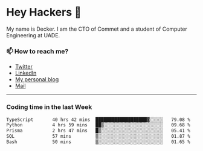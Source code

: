 # Hey Hackers 👋

My name is Decker. I am the CTO of Commet and a student of Computer Engineering at UADE.

### 📫 How to reach me?
- [Twitter](https://x.com/0xDecker) 
- [LinkedIn](https://www.linkedin.com/in/decker-urbano/) 
- [My personal blog](http://decker.sh) 
- [Mail](mailto:me@decker.sh)

---

### Coding time in the last Week

<!--START_SECTION:waka-->

```txt
TypeScript       40 hrs 42 mins  ███████████████████▓░░░░░   79.08 %
Python           4 hrs 59 mins   ██▒░░░░░░░░░░░░░░░░░░░░░░   09.68 %
Prisma           2 hrs 47 mins   █▒░░░░░░░░░░░░░░░░░░░░░░░   05.41 %
SQL              57 mins         ▒░░░░░░░░░░░░░░░░░░░░░░░░   01.87 %
Bash             50 mins         ▒░░░░░░░░░░░░░░░░░░░░░░░░   01.65 %
```

<!--END_SECTION:waka-->
